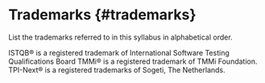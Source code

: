 # Trademarks {#trademarks}

List the trademarks referred to in this syllabus in alphabetical order. 

ISTQB® is a registered trademark of International Software Testing Qualifications Board
TMMi® is a registered trademark of TMMi Foundation.
TPI-Next® is a registered trademarks of Sogeti, The Netherlands.
